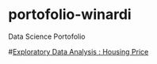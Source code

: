 # portofolio-winardi
Data Science Portofolio

#[Exploratory Data Analysis : Housing Price](https://github.com/awinardi1004/portofolio-winardi/blob/main/Housing_Price.ipynb)
